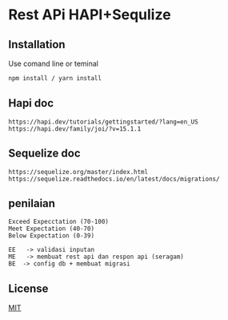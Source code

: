 # Rest APi HAPI+Sequlize



## Installation

Use  comand line or teminal
```bash
npm install / yarn install
```

## Hapi doc

```
https://hapi.dev/tutorials/gettingstarted/?lang=en_US
https://hapi.dev/family/joi/?v=15.1.1

```

## Sequelize doc

```
https://sequelize.org/master/index.html
https://sequelize.readthedocs.io/en/latest/docs/migrations/

```
## penilaian

```
Exceed Expecctation (70-100)  
Meet Expectation (40-70)      
Below Expectation (0-39)    

EE   -> validasi inputan 
ME   -> membuat rest api dan respon api (seragam)
BE  -> config db + membuat migrasi

```
## License
[MIT](https://choosealicense.com/licenses/mit/)
